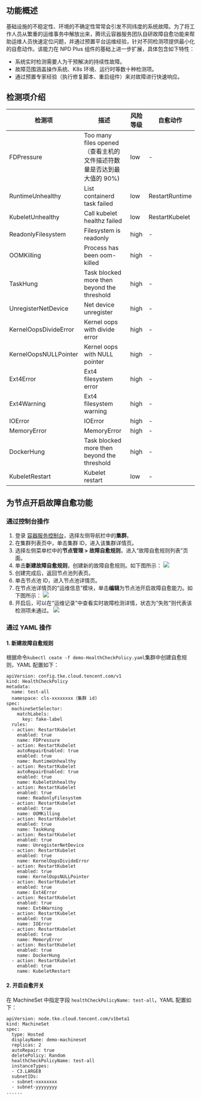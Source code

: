 ## 功能概述

基础设施的不稳定性、环境的不确定性常常会引发不同纬度的系统故障。为了将工作人员从繁重的运维事务中解放出来，腾讯云容器服务团队自研故障自愈功能来帮助运维人员快速定位问题，并通过预置平台运维经验，针对不同检测项提供最小化的自愈动作。该能力在 NPD Plus 组件的基础上进一步扩展，具体包含如下特性：
- 系统实时检测需要人为干预解决的持续性故障。
- 故障范围涵盖操作系统、K8s 环境、运行时等数十种检测项。
- 通过预置专家经验（执行修复脚本、重启组件）来对故障进行快速响应。

## 检测项介绍

| **检测项**            | **描述**                                                     | **风险等级** | **自愈动作**   |
| --------------------- | ------------------------------------------------------------ | ------------ | -------------- |
| FDPressure            | Too many files opened（查看主机的文件描述符数量是否达到最大值的 90%) | low          | -  |
| RuntimeUnhealthy      | List containerd task failed                                  | low          | RestartRuntime |
| KubeletUnhealthy      | Call kubelet healthz failed                                  | low          | RestartKubelet |
| ReadonlyFilesystem    | Filesystem is readonly                                       | high         | -  |
| OOMKilling            | Process has been oom-killed                                  | high         | -  |
| TaskHung              | Task blocked more then beyond the threshold                  | high         | -  |
| UnregisterNetDevice   | Net device unregister                                        | high         | -  |
| KernelOopsDivideError | Kernel oops with divide error                                | high         | -  |
| KernelOopsNULLPointer | Kernel oops with NULL pointer                                | high         | -  |
| Ext4Error             | Ext4 filesystem error                                        | high         | -  |
| Ext4Warning           | Ext4 filesystem warning                                      | high         | -  |
| IOError               | IOError                                                      | high         | -  |
| MemoryError           | MemoryError                                                  | high         | -  |
| DockerHung            | Task blocked more then beyond the threshold                  | high         | -  |
| KubeletRestart        | Kubelet restart                                              | low          | -  |
       
       


## 为节点开启故障自愈功能
### 通过控制台操作

1. 登录 [容器服务控制台](https://console.cloud.tencent.com/tke2)，选择左侧导航栏中的**集群**。
2. 在集群列表页中，单击集群 ID，进入该集群详情页。
3. 选择左侧菜单栏中的**节点管理 > 故障自愈规则**，进入“故障自愈规则列表”页面。
4. 单击**新建故障自愈规则**，创建新的故障自愈规则。如下图所示：
![](https://qcloudimg.tencent-cloud.cn/raw/2756d37c7c61da334701605020c79d98.png)
5. 创建完成后，返回节点池列表页。
6. 单击节点池 ID，进入节点池详情页。
7. 在节点池详情页的“运维信息”模块，单击**编辑**为节点池开启故障自愈能力。如下图所示：
![](https://qcloudimg.tencent-cloud.cn/raw/beee2a515e503daba1a2953c8438a1fc.png)
8. 开启后，可以在“运维记录”中查看实时故障检测详情，状态为“失败”则代表该检测项未通过。
![](https://qcloudimg.tencent-cloud.cn/raw/72edb968c8c5d94367d59af36433a3bb.png)


### 通过 YAML 操作
#### 1. 新建故障自愈规则
根据命令`kubectl ceate -f demo-HealthCheckPolicy.yaml`集群中创建自愈规则，YAML 配置如下：
```
apiVersion: config.tke.cloud.tencent.com/v1
kind: HealthCheckPolicy
metadata:
  name: test-all
  namespace: cls-xxxxxxxx（集群 id)
spec:
  machineSetSelector:
    matchLabels:
      key: fake-label
  rules:
  - action: RestartKubelet
    enabled: true
    name: FDPressure
  - action: RestartKubelet
    autoRepairEnabled: true
    enabled: true
    name: RuntimeUnhealthy
  - action: RestartKubelet
    autoRepairEnabled: true
    enabled: true
    name: KubeletUnhealthy
  - action: RestartKubelet
    enabled: true
    name: ReadonlyFilesystem
  - action: RestartKubelet
    enabled: true
    name: OOMKilling
  - action: RestartKubelet
    enabled: true
    name: TaskHung
  - action: RestartKubelet
    enabled: true
    name: UnregisterNetDevice
  - action: RestartKubelet
    enabled: true
    name: KernelOopsDivideError
  - action: RestartKubelet
    enabled: true
    name: KernelOopsNULLPointer
  - action: RestartKubelet
    enabled: true
    name: Ext4Error
  - action: RestartKubelet
    enabled: true
    name: Ext4Warning
  - action: RestartKubelet
    enabled: true
    name: IOError
  - action: RestartKubelet
    enabled: true
    name: MemoryError
  - action: RestartKubelet
    enabled: true
    name: DockerHung
  - action: RestartKubelet
    enabled: true
    name: KubeletRestart

```

#### 2. 开启自愈开关
在 MachineSet 中指定字段 `healthCheckPolicyName: test-all`，YAML 配置如下：

```
apiVersion: node.tke.cloud.tencent.com/v1beta1
kind: MachineSet
spec:
  type: Hosted
  displayName: demo-machineset
  replicas: 2
  autoRepair: true
  deletePolicy: Random
  healthCheckPolicyName: test-all
  instanceTypes:
  - C3.LARGE8
  subnetIDs:
  - subnet-xxxxxxxx
  - subnet-yyyyyyyy
......

```
